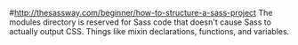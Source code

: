 #http://thesassway.com/beginner/how-to-structure-a-sass-project
The modules directory is reserved for Sass code that doesn't cause Sass to actually output CSS. Things like mixin declarations, functions, and variables.